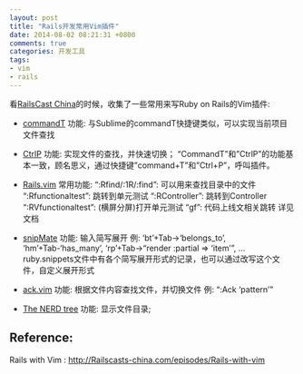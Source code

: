 ```yaml
---
layout: post
title: "Rails开发常用Vim插件"
date: 2014-08-02 08:21:31 +0800
comments: true
categories: 开发工具
tags:
- vim
- rails
---
```

看[RailsCast China](http://Railscasts-china.com)的时候，收集了一些常用来写Ruby on Rails的Vim插件:

* [commandT](http://www.vim.org/scripts/script.php?script_id=3025)
功能: 与Sublime的commandT快捷键类似，可以实现当前项目文件查找
* [CtrlP](http://kien.github.com/ctrlp.vim/)
功能: 实现文件的查找，并快速切换；
“CommandT”和”CtrlP”的功能基本一致，顾名思义，通过快捷键”command+T”和”Ctrl+P”，呼叫插件。

* [Rails.vim](http://www.vim.org/scripts/script.php?script_id=1567)
常用功能:
“:Rfind/:1R/:find”: 可以用来查找目录中的文件
“:Rfunctionaltest”: 跳转到单元测试
“:RController”: 跳转到Controller
“:RVfunctionaltest”: (横屏分屏)打开单元测试
“gf”: 代码上线文相关跳转
详见文档

* [snipMate](http://www.vim.org/scripts/script.php?script_id=2540)
功能: 输入简写展开
例: ‘bt’+Tab->‘belongs_to’, ‘hm’+Tab-‘has_many’, ‘rp’+Tab->“render :partial => ‘item’”, …
ruby.snippets文件中有各个简写展开形式的记录，也可以通过改写这个文件，自定义展开形式

* [ack.vim](https://github.com/mileszs/ack.vim)
功能: 根据文件内容查找文件，并切换文件
例: “:Ack ‘pattern’”

* [The NERD tree](http://www.vim.org/scripts/script.php?script_id=1658)
功能: 显示文件目录;


## Reference:
Rails with Vim : <http://Railscasts-china.com/episodes/Rails-with-vim>
